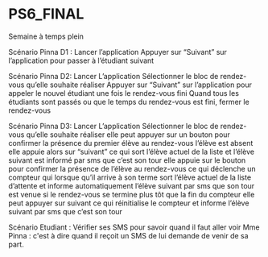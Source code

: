 # PS6_FINAL

Semaine à temps plein


Scénario Pinna D1 :
Lancer l’application
Appuyer sur “Suivant” sur l’application pour passer à l’étudiant suivant


Scénario Pinna D2:
Lancer L’application
Sélectionner le bloc de rendez-vous qu’elle souhaite réaliser
Appuyer sur “Suivant” sur l’application pour appeler le nouvel étudiant une fois le rendez-vous fini
Quand tous les étudiants sont passés ou que le temps du rendez-vous est fini, fermer le rendez-vous

Scénario Pinna D3:
Lancer L’application
Sélectionner le bloc de rendez-vous qu’elle souhaite réaliser
 elle peut appuyer sur un bouton pour confirmer la présence du premier élève au rendez-vous
l’élève est absent elle appuie alors sur “suivant” ce qui sort l’élève actuel de la liste et l’élève suivant est informé par sms que c’est son tour 
elle appuie sur le bouton pour confirmer la présence de l’élève au rendez-vous ce qui déclenche un compteur qui lorsque qu’il arrive à son terme sort l’élève actuel de la liste d’attente et informe automatiquement l’élève suivant par sms que son tour est venue
si le rendez-vous se termine plus tôt que la fin du compteur elle peut appuyer sur suivant ce qui réinitialise le compteur et informe l’élève suivant par sms que c’est son tour 

Scénario Etudiant : Vérifier ses SMS pour savoir quand il faut aller voir Mme Pinna : c'est à dire quand il reçoit un SMS de lui demande de venir de sa part.
